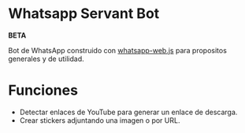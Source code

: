 # Whatsapp Servant Bot

**BETA**

Bot de WhatsApp construido con [whatsapp-web.js](https://wwebjs.dev/guide/) para propositos generales y de utilidad.

# Funciones

- Detectar enlaces de YouTube para generar un enlace de descarga.
- Crear stickers adjuntando una imagen o por URL.